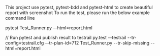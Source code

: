 This project use pytest, pytest-bdd and pytest-html to create beautiful report with screenshot
To run the test, please run the below example command line

pytest Test_Runner.py --html=report.html

// Run pytest and publish result to testrail
py.test --testrail --tr-config=testrail.cfg --tr-plan-id=712 Test_Runner.py --tr-skip-missing --html=report.html